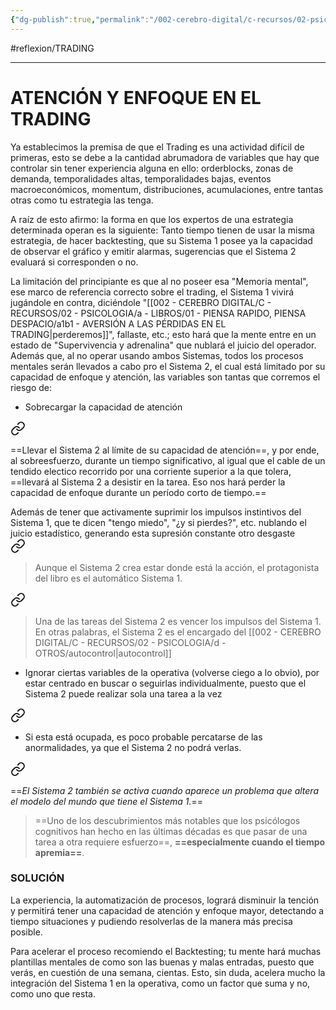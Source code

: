 ```yaml
---
{"dg-publish":true,"permalink":"/002-cerebro-digital/c-recursos/02-psicologia/a-libros/01-piensa-rapido-piensa-despacio/c4-atencion-y-esfuerzo-en-el-trading/"}
---
```


#reflexion/TRADING

---
# ATENCIÓN Y ENFOQUE EN EL TRADING

Ya establecimos la premisa de que el Trading es una actividad difícil de primeras, esto se debe a la cantidad abrumadora de variables que hay que controlar sin tener experiencia alguna en ello: orderblocks, zonas de demanda, temporalidades altas, temporalidades bajas, eventos macroeconómicos, momentum, distribuciones, acumulaciones, entre tantas otras como tu estrategia las tenga.

A raíz de esto afirmo: la forma en que los expertos de una estrategia determinada operan es la siguiente:
Tanto tiempo tienen de usar la misma estrategia, de hacer backtesting, que su Sistema 1 posee ya la capacidad de observar el gráfico y emitir alarmas, sugerencias que el Sistema 2 evaluará si corresponden o no.

La limitación del principiante es que al no poseer esa "Memoria mental", ese marco de referencia correcto sobre el trading, el Sistema 1 vivirá jugándole en contra, diciéndole "[[002 - CEREBRO DIGITAL/C - RECURSOS/02 - PSICOLOGIA/a - LIBROS/01 - PIENSA RAPIDO, PIENSA DESPACIO/a1b1 - AVERSIÓN A LAS PÉRDIDAS EN EL TRADING\|perderemos]]", fallaste, etc.; esto hará que la mente entre en un estado de "Supervivencia y adrenalina" que nublará el juicio del operador. Además que, al no operar usando ambos Sistemas, todos los procesos mentales serán llevados a cabo pro el Sistema 2, el cual está limitado por su capacidad de enfoque y atención, las variables son tantas que corremos el riesgo de:

* Sobrecargar la capacidad de atención 
<div class="transclusion internal-embed is-loaded"><a class="markdown-embed-link" href="/002-cerebro-digital/c-recursos/02-psicologia/a-libros/01-piensa-rapido-piensa-despacio/c-atencion-y-esfuerzo/#1abfbb" aria-label="Open link"><svg xmlns="http://www.w3.org/2000/svg" width="24" height="24" viewBox="0 0 24 24" fill="none" stroke="currentColor" stroke-width="2" stroke-linecap="round" stroke-linejoin="round" class="svg-icon lucide-link"><path d="M10 13a5 5 0 0 0 7.54.54l3-3a5 5 0 0 0-7.07-7.07l-1.72 1.71"></path><path d="M14 11a5 5 0 0 0-7.54-.54l-3 3a5 5 0 0 0 7.07 7.07l1.71-1.71"></path></svg></a><div class="markdown-embed">



==Llevar el Sistema 2 al límite de su capacidad de atención==, y por ende, al sobreesfuerzo, durante un tiempo significativo, al igual que el cable de un tendido electico recorrido por una corriente superior a la que tolera, ==llevará al Sistema 2 a desistir en la tarea. Eso nos hará perder la capacidad de enfoque durante un período corto de tiempo.== 

</div></div>
 Además de tener que activamente suprimir los impulsos instintivos del Sistema 1, que te dicen "tengo miedo", "¿y si pierdes?", etc. nublando el juicio estadístico, generando esta supresión constante otro desgaste 
<div class="transclusion internal-embed is-loaded"><a class="markdown-embed-link" href="/002-cerebro-digital/c-recursos/02-psicologia/a-libros/01-piensa-rapido-piensa-despacio/a2-sistema-2/#9fd6ff" aria-label="Open link"><svg xmlns="http://www.w3.org/2000/svg" width="24" height="24" viewBox="0 0 24 24" fill="none" stroke="currentColor" stroke-width="2" stroke-linecap="round" stroke-linejoin="round" class="svg-icon lucide-link"><path d="M10 13a5 5 0 0 0 7.54.54l3-3a5 5 0 0 0-7.07-7.07l-1.72 1.71"></path><path d="M14 11a5 5 0 0 0-7.54-.54l-3 3a5 5 0 0 0 7.07 7.07l1.71-1.71"></path></svg></a><div class="markdown-embed">



>Aunque el Sistema 2 crea estar donde está la acción, el protagonista del libro es el automático Sistema 1.

</div></div>
 
<div class="transclusion internal-embed is-loaded"><a class="markdown-embed-link" href="/002-cerebro-digital/c-recursos/02-psicologia/a-libros/01-piensa-rapido-piensa-despacio/a2-sistema-2/#158df0" aria-label="Open link"><svg xmlns="http://www.w3.org/2000/svg" width="24" height="24" viewBox="0 0 24 24" fill="none" stroke="currentColor" stroke-width="2" stroke-linecap="round" stroke-linejoin="round" class="svg-icon lucide-link"><path d="M10 13a5 5 0 0 0 7.54.54l3-3a5 5 0 0 0-7.07-7.07l-1.72 1.71"></path><path d="M14 11a5 5 0 0 0-7.54-.54l-3 3a5 5 0 0 0 7.07 7.07l1.71-1.71"></path></svg></a><div class="markdown-embed">



> Una de las tareas del Sistema 2 es vencer los impulsos del Sistema 1. En otras palabras, el Sistema 2 es el encargado del [[002 - CEREBRO DIGITAL/C - RECURSOS/02 - PSICOLOGIA/d - OTROS/autocontrol\|autocontrol]]

</div></div>

* Ignorar ciertas variables de la operativa (volverse ciego a lo obvio), por estar centrado en buscar o seguirlas individualmente, puesto que el Sistema 2 puede realizar sola una tarea a la vez 
<div class="transclusion internal-embed is-loaded"><a class="markdown-embed-link" href="/002-cerebro-digital/c-recursos/02-psicologia/a-libros/01-piensa-rapido-piensa-despacio/a2a-el-gorilla-invisible/#8637a8" aria-label="Open link"><svg xmlns="http://www.w3.org/2000/svg" width="24" height="24" viewBox="0 0 24 24" fill="none" stroke="currentColor" stroke-width="2" stroke-linecap="round" stroke-linejoin="round" class="svg-icon lucide-link"><path d="M10 13a5 5 0 0 0 7.54.54l3-3a5 5 0 0 0-7.07-7.07l-1.72 1.71"></path><path d="M14 11a5 5 0 0 0-7.54-.54l-3 3a5 5 0 0 0 7.07 7.07l1.71-1.71"></path></svg></a><div class="markdown-embed">



* Si esta está ocupada, es poco probable percatarse de las anormalidades, ya que el Sistema 2 no podrá verlas.

<div class="transclusion internal-embed is-loaded"><a class="markdown-embed-link" href="/002-cerebro-digital/c-recursos/02-psicologia/a-libros/01-piensa-rapido-piensa-despacio/a3-relacion-sistema-1-sistema-2/#4095b0" aria-label="Open link"><svg xmlns="http://www.w3.org/2000/svg" width="24" height="24" viewBox="0 0 24 24" fill="none" stroke="currentColor" stroke-width="2" stroke-linecap="round" stroke-linejoin="round" class="svg-icon lucide-link"><path d="M10 13a5 5 0 0 0 7.54.54l3-3a5 5 0 0 0-7.07-7.07l-1.72 1.71"></path><path d="M14 11a5 5 0 0 0-7.54-.54l-3 3a5 5 0 0 0 7.07 7.07l1.71-1.71"></path></svg></a><div class="markdown-embed">



==*El Sistema 2 también se activa cuando aparece un problema que altera el modelo del mundo que tiene el Sistema 1.*== 

</div></div>
 

</div></div>

>==Uno de los descubrimientos más notables que los psicólogos cognitivos han hecho en las últimas décadas es que pasar de una tarea a otra requiere esfuerzo==,  **==especialmente cuando el tiempo apremia==**.


### SOLUCIÓN
La experiencia, la automatización de procesos, logrará disminuir la tención y permitirá tener una capacidad de atención y enfoque mayor, detectando a tiempo situaciones y pudiendo resolverlas de la manera más precisa posible.

Para acelerar el proceso recomiendo el Backtesting; tu mente hará muchas plantillas mentales de como son las buenas y malas entradas, puesto que verás, en cuestión de una semana, cientas. Esto, sin duda, acelera mucho la integración del Sistema 1 en la operativa, como un factor que suma y no, como uno que resta. 
